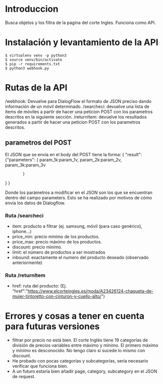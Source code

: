 # Introduccion
Busca objetos y los filtra de la pagina del corte Ingles. Funciona como API.
# Instalación y levantamiento de la API

```
$ virtualenv venv -p python3
$ source venv/bin/activate
$ pip -r requirements.txt
$ python3 webhook.py
```



# Rutas de la API
<url>/webhook: Devuelve para DialogFlow el formato de JSON preciso dando información de un móvil determinado.
<url>/searcheci: devuelve una lista de items de móviles a partir de hacer una peticion POST con los parametros descritos en la siguiente sección.
<url>/returnItem: devuelve los resultados generados a partir de hacer una peticion POST con los parametros descritos.
	

## parametros del POST
El JSON que se envía en el body del POST tiene la forma:
{
  "result": 
      {"parameters":
            {
                param_1k:param_1v,
                param_2k:param_2v,
                param_3k:param_3v
                
            }
  }
}

Donde los parámetros a modificar en el JSON son los que se encuentran dentro del campo parameters. Esto se ha realizado por motivos de cómo envía los datos de Dialogflow.

 
### Ruta <url>/searcheci
- item: producto a filtrar (ej. samsung, móvil (para caso genérico), iphone...)
- price\_min: precio minimo de los productos.
- price\_max: precio máximo de los productos.
- discount: precio minimo.
- limit: el número de productos a ser mostrados
- inbound: exactamente el numero del producto deseado (observado anteriormente)

### Ruta <url>/returnItem
- href: ruta del producto: (Ej. "href":"https://www.elcorteingles.es/moda/A23426124-chaqueta-de-mujer-tintoretto-con-cinturon-y-cuello-alto/")



# Errores y cosas a tener en cuenta para futuras versiones
- filtrar por precio no está bien. El corte Inglés tiene 19 categorías de división de precios variables entre máximo y mínimo. El primero máximo y mínimo es desconocido. No tengo claro si sucede lo mismo con discount.
- He probado con pocas categorías y subcategorías, sería necesario verificar que funciona bien.
- A un futuro estaría bien añadir page, category, subcategory en el JSON de request.



